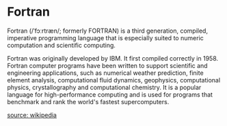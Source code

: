 
Fortran
=======


Fortran (/ˈfɔːrtræn/; formerly FORTRAN) is a third generation, compiled, imperative programming language that is especially suited to numeric computation and scientific computing.
  


Fortran was originally developed by IBM. It first compiled correctly in 1958. Fortran computer programs have been written to support scientific and engineering applications, such as numerical weather prediction, finite element analysis, computational fluid dynamics, geophysics, computational physics, crystallography and computational chemistry. It is a popular language for high-performance computing and is used for programs that benchmark and rank the world's fastest supercomputers.
  
  
[source: wikipedia](https://en.wikipedia.org/wiki/Fortran)